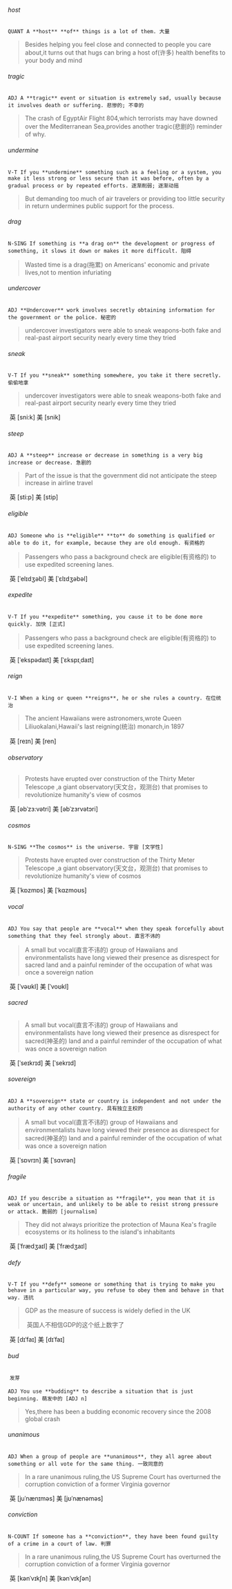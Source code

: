 ###### host

​	`QUANT A **host** **of** things is a lot of them. 大量`

> Besides helping you feel close and connected to people you care about,it turns out that hugs can bring a host of(许多) health benefits to your body and mind

###### tragic

​	`ADJ A **tragic** event or situation is extremely sad, usually because it involves death or suffering. 悲惨的; 不幸的`

>The crash of EgyptAir Flight 804,which terrorists may have downed over the Mediterranean Sea,provides another tragic(悲剧的) reminder of why.

###### undermine

​	`V-T If you **undermine** something such as a feeling or a system, you make it less strong or less secure than it was before, often by a gradual process or by repeated efforts. 逐渐削弱; 逐渐动摇`

> But demanding too much of air travelers or providing too little security in return undermines public support for the process.

###### drag

​	`N-SING If something is **a drag on** the development or progress of something, it slows it down or makes it more difficult. 阻碍`

> Wasted time is a drag(拖累) on Americans' economic and private lives,not to mention infuriating

###### undercover

​	`ADJ **Undercover** work involves secretly obtaining information for the government or the police. 秘密的`

> undercover investigators were able to sneak weapons-both fake and real-past airport security nearly every time they tried

###### sneak

​	`V-T If you **sneak** something somewhere, you take it there secretly. 偷偷地拿`

> undercover investigators were able to sneak weapons-both fake and real-past airport security nearly every time they tried

​	英 [sni:k]   美 [snik] 

###### steep

​	`ADJ A **steep** increase or decrease in something is a very big increase or decrease. 急剧的`

> Part of the issue is that the government did not anticipate the steep increase in airline travel

​	英 [sti:p]   美 [stip] 

###### eligible

​	`ADJ Someone who is **eligible** **to** do something is qualified or able to do it, for example, because they are old enough. 有资格的`

> Passengers who pass a background check are eligible(有资格的) to use expedited screening lanes.

​	英 [ˈelɪdʒəbl]   美 [ˈɛlɪdʒəbəl] 

###### expedite

​	`V-T If you **expedite** something, you cause it to be done more quickly. 加快 [正式]`

>Passengers who pass a background check are eligible(有资格的) to use expedited screening lanes.

​	英 [ˈekspədaɪt]   美 [ˈɛkspɪˌdaɪt]  

###### reign

​	`V-I When a king or queen **reigns**, he or she rules a country. 在位统治`

> The ancient Hawaiians were astronomers,wrote Queen Liliuokalani,Hawaii's last reigning(统治) monarch,in 1897

​	英 [reɪn]   美 [ren]  

###### observatory

> Protests have erupted over construction of the Thirty Meter Telescope ,a giant observatory(天文台，观测台) that promises to revolutionize humanity's view of cosmos

​	英 [əbˈzɜ:vətri]   美 [əbˈzɜrvətɔri]  

###### cosmos

​	`N-SING **The cosmos** is the universe. 宇宙 [文学性]`

> Protests have erupted over construction of the Thirty Meter Telescope ,a giant observatory(天文台，观测台) that promises to revolutionize humanity's view of cosmos

​	英 [ˈkɒzmɒs]   美 [ˈkɑzmoʊs] 

###### vocal

​	`ADJ You say that people are **vocal** when they speak forcefully about something that they feel strongly about. 直言不讳的`

> A small but vocal(直言不讳的) group of Hawaiians and environmentalists have long viewed their presence as disrespect for sacred land and a painful reminder of the occupation of what was once a sovereign nation

​	英 [ˈvəʊkl]   美 [ˈvoʊkl]  

###### sacred

>A small but vocal(直言不讳的) group of Hawaiians and environmentalists have long viewed their presence as disrespect for sacred(神圣的) land and a painful reminder of the occupation of what was once a sovereign nation

​	英 [ˈseɪkrɪd]   美 [ˈsekrɪd]  

###### sovereign

​	`ADJ A **sovereign** state or country is independent and not under the authority of any other country. 具有独立主权的`

>A small but vocal(直言不讳的) group of Hawaiians and environmentalists have long viewed their presence as disrespect for sacred(神圣的) land and a painful reminder of the occupation of what was once a sovereign nation

​	英 [ˈsɒvrɪn]   美 [ˈsɑvrən] 

###### fragile

​	`ADJ If you describe a situation as **fragile**, you mean that it is weak or uncertain, and unlikely to be able to resist strong pressure or attack. 脆弱的 [journalism]`

> They did not always prioritize the protection of Mauna Kea's fragile ecosystems or its holiness to the island's inhabitants

​	英 [ˈfrædʒaɪl]   美 [ˈfrædʒaɪl] 

###### defy

​	`V-T If you **defy** someone or something that is trying to make you behave in a particular way, you refuse to obey them and behave in that way. 违抗`

> GDP as the measure of success is widely defied in the UK
>
> ​	英国人不相信GDP的这个纸上数字了

​	英 [dɪˈfaɪ]   美 [dɪˈfaɪ] 

###### bud

​	`发芽`

​	`ADJ You use **budding** to describe a situation that is just beginning. 萌发中的 [ADJ n]`

> Yes,there has been a budding economic recovery since the 2008 global crash

###### unanimous

​	`ADJ When a group of people are **unanimous**, they all agree about something or all vote for the same thing. 一致同意的`

> In a rare unanimous ruling,the US Supreme Court has overturned the corruption conviction of a former Virginia governor

​	英 [juˈnænɪməs]   美 [jʊˈnænəməs] 

###### conviction

​	`N-COUNT If someone has a **conviction**, they have been found guilty of a crime in a court of law. 判罪`

> In a rare unanimous ruling,the US Supreme Court has overturned the corruption conviction of a former Virginia governor

​	英 [kənˈvɪkʃn]   美 [kənˈvɪkʃən] 